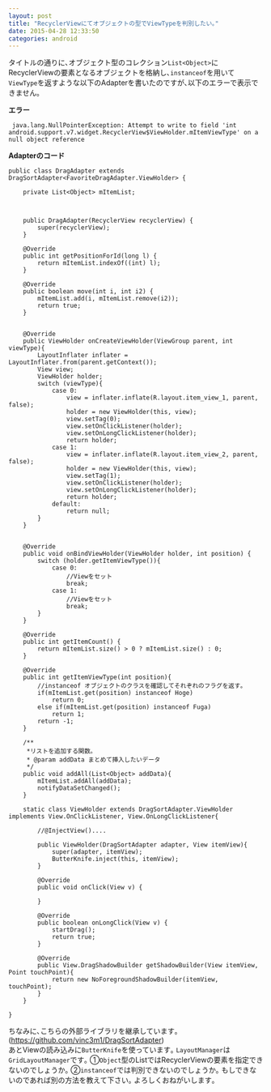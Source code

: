 ```yaml
---
layout: post
title: "RecyclerViewにてオブジェクトの型でViewTypeを判別したい｡"
date: 2015-04-28 12:33:50
categories: android
---
```

<p>タイトルの通りに､オブジェクト型のコレクション<code>List&lt;Object&gt;</code>にRecyclerViewの要素となるオブジェクトを格納し､<code>instanceof</code>を用いて<code>ViewType</code>を返すような以下のAdapterを書いたのですが､以下のエラーで表示できません｡</p>

<p><strong>エラー</strong></p>

<pre><code> java.lang.NullPointerException: Attempt to write to field 'int android.support.v7.widget.RecyclerView$ViewHolder.mItemViewType' on a null object reference
</code></pre>

<p><strong>Adapterのコード</strong></p>



<pre class="lang-html prettyprint-override"><code>public class DragAdapter extends DragSortAdapter&lt;FavoriteDragAdapter.ViewHolder&gt; {

    private List&lt;Object&gt; mItemList;



    public DragAdapter(RecyclerView recyclerView) {
        super(recyclerView);
    }

    @Override
    public int getPositionForId(long l) {
        return mItemList.indexOf((int) l);
    }

    @Override
    public boolean move(int i, int i2) {
        mItemList.add(i, mItemList.remove(i2));
        return true;
    }


    @Override
    public ViewHolder onCreateViewHolder(ViewGroup parent, int viewType){
        LayoutInflater inflater = LayoutInflater.from(parent.getContext());
        View view;
        ViewHolder holder;
        switch (viewType){
            case 0:
                view = inflater.inflate(R.layout.item_view_1, parent, false);
                holder = new ViewHolder(this, view);
                view.setTag(0);
                view.setOnClickListener(holder);
                view.setOnLongClickListener(holder);
                return holder;
            case 1:
                view = inflater.inflate(R.layout.item_view_2, parent, false);
                holder = new ViewHolder(this, view);
                view.setTag(1);
                view.setOnClickListener(holder);
                view.setOnLongClickListener(holder);
                return holder;
            default:
                return null;
        }
    }


    @Override
    public void onBindViewHolder(ViewHolder holder, int position) {
        switch (holder.getItemViewType()){
            case 0:
                //Viewをセット
                break;
            case 1:
                //Viewをセット
                break;
        }
    }

    @Override
    public int getItemCount() {
        return mItemList.size() &gt; 0 ? mItemList.size() : 0;
    }

    @Override
    public int getItemViewType(int position){
        //instanceof オブジェクトのクラスを確認してそれぞれのフラグを返す｡
        if(mItemList.get(position) instanceof Hoge)
            return 0;
        else if(mItemList.get(position) instanceof Fuga)
            return 1;
        return -1;
    }

    /**
     *リストを追加する関数｡
     * @param addData まとめて挿入したいデータ
     */
    public void addAll(List&lt;Object&gt; addData){
        mItemList.addAll(addData);
        notifyDataSetChanged();
    }

    static class ViewHolder extends DragSortAdapter.ViewHolder implements View.OnClickListener, View.OnLongClickListener{

        //@InjectView()....

        public ViewHolder(DragSortAdapter adapter, View itemView){
            super(adapter, itemView);
            ButterKnife.inject(this, itemView);
        }

        @Override
        public void onClick(View v) {

        }

        @Override
        public boolean onLongClick(View v) {
            startDrag();
            return true;
        }

        @Override
        public View.DragShadowBuilder getShadowBuilder(View itemView, Point touchPoint){
            return new NoForegroundShadowBuilder(itemView, touchPoint);
        }
    }

}
</code></pre>

<p>ちなみに､こちらの外部ライブラリを継承しています｡(<a href="https://github.com/vinc3m1/DragSortAdapter" rel="nofollow">https://github.com/vinc3m1/DragSortAdapter</a>)<br>
あとViewの読み込みに<code>ButterKnife</code>を使っています｡ <code>LayoutManager</code>は<code>GridLayoutManager</code>です｡ ①<code>Object</code>型のListではRecyclerViewの要素を指定できないのでしょうか｡ ②<code>instanceof</code>では判別できないのでしょうか｡  もしできないのであれば別の方法を教えて下さい｡  よろしくおねがいします｡</p>
